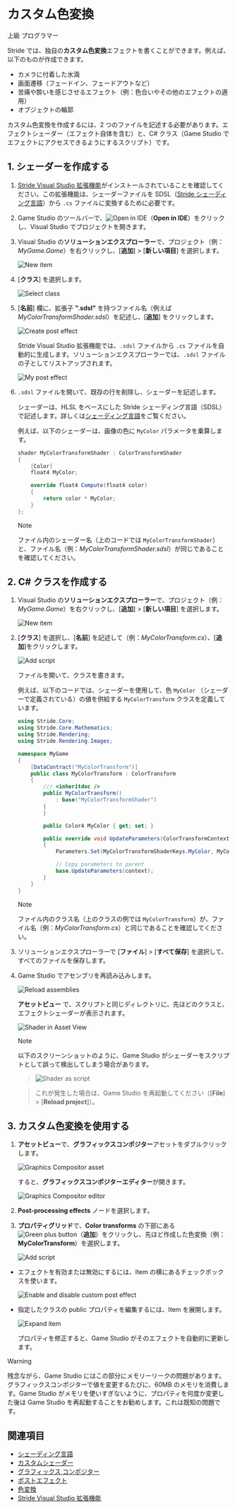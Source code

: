 # カスタム色変換
<!--
# Custom color transforms
-->

<span class="badge text-bg-primary">上級</span>
<span class="badge text-bg-success">プログラマー</span>
<!--
<span class="badge text-bg-primary">Advanced</span>
<span class="badge text-bg-success">Programmer</span>
-->

Stride では、独自の**カスタム色変換**エフェクトを書くことができます。例えば、以下のものが作成できます。<!--
You can write your own **custom color transform** effects. For example, you can create:
-->

* カメラに付着した水滴
* 画面遷移（フェードイン、フェードアウトなど）
* 苦痛や酔いを感じさせるエフェクト（例：色合いやその他のエフェクトの適用）
* オブジェクトの輪郭

<!--
* water droplets on the camera
* screen transitions (such as fade-ins and fade-outs)
* effects simulating pain or intoxication (eg by applying tints or other effects)
* object outlines
-->

カスタム色変換を作成するには、2 つのファイルを記述する必要があります。エフェクトシェーダー（エフェクト自体を含む）と、C# クラス（Game Studio でエフェクトにアクセスできるようにするスクリプト）です。
<!--
To create a custom color transform, you need to write two files: an effect shader (containing the effect itself), and a C# class (to make the effect accessible in Game Studio).
-->

## 1. シェーダーを作成する
<!--
## 1. Create a shader
-->

1. [Stride Visual Studio 拡張機能](../../../get-started/visual-studio-extension.md)がインストールされていることを確認してください。この拡張機能は、シェーダーファイルを SDSL（[Stride シェーディング言語](../../effects-and-shaders/index.md)）から `.cs` ファイルに変換するために必要です。

2. Game Studio のツールバーで、![Open in IDE](../../../get-started/media/launch-your-game-ide-icon.png)（**Open in IDE**）をクリックし、Visual Studio でプロジェクトを開きます。

3. Visual Studio の**ソリューションエクスプローラー**で、プロジェクト（例：*MyGame.Game*）を右クリックし、[**追加**] > [**新しい項目**] を選択します。

    ![New item](../../effects-and-shaders/media/new-item.png)

4. [**クラス**] を選択します。

    ![Select class](../../effects-and-shaders/media/select-class.png)

5. [**名前**] 欄に、拡張子 **".sdsl"** を持つファイル名（例えば *MyColorTransformShader.sdsl*）を記述し、[**追加**] をクリックします。

    ![Create post effect](media/create-post-effect.png)

    Stride Visual Studio 拡張機能では、`.sdsl` ファイルから `.cs` ファイルを自動的に生成します。ソリューションエクスプローラーでは、`.sdsl` ファイルの子としてリストアップされます。

    ![My post effect](media/my-post-effect.png)

6. `.sdsl` ファイルを開いて、既存の行を削除し、シェーダーを記述します。

    シェーダーは、HLSL をベースにした Stride シェーディング言語（SDSL）で記述します。詳しくは[シェーディング言語](../../effects-and-shaders/effect-language.md)をご覧ください。
    
    例えば、以下のシェーダーは、画像の色に `MyColor` パラメータを乗算します。

    ```cs
    shader MyColorTransformShader : ColorTransformShader
    {
        [Color]
        float4 MyColor;

        override float4 Compute(float4 color)
        {
            return color * MyColor;
        }
    };
    ```
    >[!Note]
    >ファイル内のシェーダー名（上のコードでは `MyColorTransformShader`）と、ファイル名（例：*MyColorTransformShader.sdsl*）が同じであることを確認してください。

<!--
1. Make sure you have the [Stride Visual Studio extension](../../../get-started/visual-studio-extension.md) installed. This is necessary to convert the shader files from XSL ([Stride shading language](../../effects-and-shaders/index.md)) to `.cs` files.

2. In Game Studio, in the toolbar, click ![Open in IDE](../../../get-started/media/launch-your-game-ide-icon.png) (**Open in IDE**) to open your project in Visual Studio.

3. In the Visual Studio **Solution Explorer**, right-click the project (eg *MyGame.Game*) and select **New item**.

    ![New item](../../effects-and-shaders/media/new-item.png)

4. Select **Class**.

    ![Select class](../../effects-and-shaders/media/select-class.png)

5. In the **Name** field, specify a name with the extension **.sdsl** (eg *MyColorTransformShader.sdsl*), and click **Add**.

    ![Create post effect](media/create-post-effect.png)

    The Stride Visual Studio extension automatically generates a `.cs` file from the `.sdsl` file. The Solution Explorer lists it as a child of the `.xskl` file.

    ![My post effect](media/my-post-effect.png)

6. Open the `.sdsl` file, remove the existing lines, and write your shader.

    Shaders are written in Stride Shading Language (XSL), which is based on HLSL. For more information, see [Shading language](index.md).

    For example, the shader below multiplies the image color by the `MyColor` parameter:

    ```cs
    shader MyColorTransformShader : ColorTransformShader
    {
        [Color]
        float4 MyColor;

        override float4 Compute(float4 color)
        {
            return color * MyColor;
        }
    };
    ```
    >[!Note]
    >Make sure the shader name in the file (eg `MyColorTransformShader` in the code above) is the same as the filename (eg *MyColorTransformShader.sdsl*).
-->

## 2. C# クラスを作成する
<!--
## 2. Create a C# class
-->

1. Visual Studio の**ソリューションエクスプローラー**で、プロジェクト（例：*MyGame.Game*）を右クリックし、[**追加**] > [**新しい項目**] を選択します。

    ![New item](../../effects-and-shaders/media/new-item.png)

2. [**クラス**] を選択し、[**名前**] を記述して（例：*MyColorTransform.cs*）、[**追加**]をクリックします。

    ![Add script](media/add-script.png)

    ファイルを開いて、クラスを書きます。

    例えば、以下のコードでは、シェーダーを使用して、色 `MyColor` （シェーダーで定義されている）の値を供給する `MyColorTransform` クラスを定義しています。
    
    ```cs
    using Stride.Core;
    using Stride.Core.Mathematics;
    using Stride.Rendering;
    using Stride.Rendering.Images;

    namespace MyGame
    {
        [DataContract("MyColorTransform")]
        public class MyColorTransform : ColorTransform
        {
            /// <inheritdoc />
            public MyColorTransform() 
                : base("MyColorTransformShader")
            {
            }

            public Color4 MyColor { get; set; }

            public override void UpdateParameters(ColorTransformContext context)
            {
                Parameters.Set(MyColorTransformShaderKeys.MyColor, MyColor);

                // Copy parameters to parent
                base.UpdateParameters(context);
            }
        }
    }
    ```
    >[!Note]
    >ファイル内のクラス名（上のクラスの例では `MyColorTransform`）が、ファイル名（例：*MyColorTransform.cs*）と同じであることを確認してください。

3. ソリューションエクスプローラーで [**ファイル**] > [**すべて保存**] を選択して、すべてのファイルを保存します。

4. Game Studio でアセンブリを再読み込みします。

    ![Reload assemblies](../../../particles/tutorials/media/reload-assemblies.png)

    **アセットビュー** で、スクリプトと同じディレクトリに、先ほどのクラスと、エフェクトシェーダーが表示されます。

    ![Shader in Asset View](media/post-effect-shader.png)

    >[!Note]
    >以下のスクリーンショットのように、Game Studio がシェーダーをスクリプトとして誤って検出してしまう場合があります。

    >![Shader as script](media/broken-script-icon.png)
    
    >これが発生した場合は、Game Studio を再起動してください（[**File**] > [**Reload project**]）。

<!--
1. In the Visual Studio **Solution Explorer**, right-click the project (eg *MyGame.Game*) and select **Add > New item**.

    ![New item](../../effects-and-shaders/media/new-item.png)

2. Select **Class**, specify a **name** (eg *MyColorTransform.cs*), and click **Add**.

    ![Add script](media/add-script.png)

    Open the file and write the class.

    For example, the code below creates the class `MyColorTransform`, which uses the shader and supplies a value for the color `MyColor` (defined in the shader).

    ```cs
    using Stride.Core;
    using Stride.Core.Mathematics;
    using Stride.Rendering;
    using Stride.Rendering.Images;

    namespace MyGame
    {
        [DataContract("MyColorTransform")]
        public class MyColorTransform : ColorTransform
        {
            /// <inheritdoc />
            public MyColorTransform() 
                : base("MyColorTransformShader")
            {
            }

            public Color4 MyColor { get; set; }

            public override void UpdateParameters(ColorTransformContext context)
            {
                Parameters.Set(MyColorTransformShaderKeys.MyColor, MyColor);

                // Copy parameters to parent
                base.UpdateParameters(context);
            }
        }
    }
    ```
    >[!Note]
    >Make sure the class name in the file (eg `MyColorTransform` in the class above) is the same as the filename (eg *MyColorTransform.cs*).

3. Save all the files in the solution (**File > Save All**).

4. In Game Studio, reload the assemblies.

    ![Reload assemblies](../../../particles/tutorials/media/reload-assemblies.png)

    The **Asset View** lists the class and effect shader in the same directory as your scripts (eg **MyGame.Game**).

    ![Shader in Asset View](media/post-effect-shader.png)

    >[!Note]
    >In some situations, Game Studio incorrectly detects the shader as a script, as in the screenshot below:

    >![Shader as script](media/broken-script-icon.png)
    
    >If this happens, restart Game Studio (**File > Reload project**).
-->

## 3. カスタム色変換を使用する
<!--
## 3. Use a custom color transform
-->

1. **アセットビュー**で、**グラフィックスコンポジター**アセットをダブルクリックします。

    ![Graphics Compositor asset](../../graphics-compositor/media/graphics-compositor-asset.png)

    すると、**グラフィックスコンポジターエディター**が開きます。

    ![Graphics Compositor editor](../../graphics-compositor/media/graphics-compositor-editor.png)

2. **Post-processing effects** ノードを選択します。

3. **プロパティグリッド**で、**Color transforms** の下部にある ![Green plus button](../../../game-studio/media/green-plus-icon.png)（**追加**）をクリックし、先ほど作成した色変換（例：**MyColorTransform**）を選択します。

    ![Add script](media/add-script-in-properties.png)

<!--
1. In the **Asset View** (in the bottom pane by default), double-click the **Graphics Compositor** asset.

    ![Graphics Compositor asset](../../graphics-compositor/media/graphics-compositor-asset.png)

    The **graphics compositor editor** opens.

    ![Graphics Compositor editor](../../graphics-compositor/media/graphics-compositor-editor.png)

2. Select the **Post-processing effects** node.

3. In the **Property Grid**, under **Color transforms**, click ![Green plus button](~/manual/game-studio/media/green-plus-icon.png) (**Change**) and select your color transform (eg **MyColorTransform**).

    ![Add script](media/add-script-in-properties.png)
-->

* エフェクトを有効または無効にするには、Item の横にあるチェックボックスを使います。

    ![Enable and disable custom post effect](media/enable-disable-custom-post-effect.png)

* 指定したクラスの public プロパティを編集するには、Item を展開します。

    ![Expand item](media/view-custom-post-fx-properties.png)

    プロパティを修正すると、Game Studio がそのエフェクトを自動的に更新します。

<!--
* To enable and disable the effect, use the check box next to the item.

    ![Enable and disable custom post effect](media/enable-disable-custom-post-effect.png)

* To edit the public properties you specified in the class, expand the item.

    ![Expand item](media/view-custom-post-fx-properties.png)

    When you adjust the properties, Game Studio updates the effect automatically.
-->

>[!Warning]
>残念ながら、Game Studio にはこの部分にメモリーリークの問題があります。グラフィックスコンポジターで値を変更するたびに、60MB のメモリを消費します。Game Studio がメモリを使いすぎないように、プロパティを何度か変更した後は Game Studio を再起動することをお勧めします。これは既知の問題です。

<!--
>[!Warning]
>Unfortunately, this part of Game Studio has a memory leak problem. Every time you change a value in the graphics compositor, it uses 60MB of memory. To prevent Game Studio using too much memory, we recommend you restart it after you change a property a few times. This is a known issue.
-->

## 関連項目
<!--
## See also
-->

* [シェーディング言語](../../effects-and-shaders/effect-language.md)
* [カスタムシェーダー](../../effects-and-shaders/custom-shaders.md)
* [グラフィックス コンポジター](../../graphics-compositor/index.md)
* [ポストエフェクト](../index.md)
* [色変換](index.md)
* [Stride Visual Studio 拡張機能](../../../get-started/visual-studio-extension.md)

<!--
* [Shading language](../../effects-and-shaders/index.md)
* [Custom shaders](../../effects-and-shaders/custom-shaders.md)
* [Graphics compositor](../../graphics-compositor/index.md)
* [Post effects](../index.md)
* [Color transforms](index.md)
* [Stride Visual Studio extension](../../../get-started/visual-studio-extension.md)
-->
